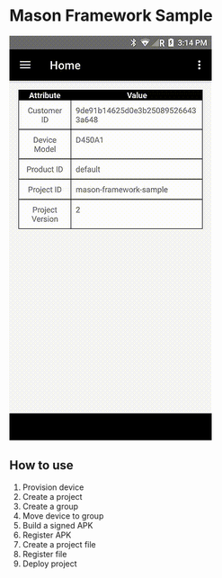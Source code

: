 # Mason Framework Sample

![](demo.gif)

## How to use
1. Provision device
1. Create a project
1. Create a group
1. Move device to group
1. Build a signed APK
1. Register APK
1. Create a project file
1. Register file
1. Deploy project